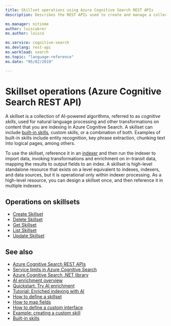 ```yaml
---
title: Skillset operations using Azure Cognitive Search REST APIs
description: Describes the REST APIs used to create and manage a collection of cognitive skills used in an Azure Cognitive Search indexer pipeline.

ms.manager: nitinme
author: luiscabrer
ms.author: luisca

ms.service: cognitive-search
ms.devlang: rest-api
ms.workload: search
ms.topic: "language-reference"
ms.date: "05/02/2019"

---
```

# Skillset operations (Azure Cognitive Search REST API)

A skillset is a collection of AI-powered algorithms, referred to as *cognitive skills*, used for natural language processing and other transformations on content that you are indexing in Azure Cognitive Search. A skillset can include [built-in skills](https://docs.microsoft.com/azure/search/cognitive-search-predefined-skills), custom skills, or a combination of both. Examples of built-in skills include entity recognition, key phrase extraction, chunking text into logical pages, among others.

To use the skillset, reference it in an [indexer](create-indexer.md) and then run the indexer to import data, invoking transformations and enrichment on in-transit data, mapping the results to output fields to an index. A skillset is high-level standalone resource that exists on a level equivalent to indexes, indexers, and data sources, but it is operational only within indexer processing. As a high-level resource, you can design a skillset once, and then reference it in multiple indexers. 

## Operations on skillsets

+ [Create Skillset](create-skillset.md)
+ [Delete Skillset](delete-skillset.md)
+ [Get Skillset](get-skillset.md)
+ [List Skillset](list-skillset.md)
+ [Update Skillset](update-skillset.md)  

## See also  

+ [Azure Cognitive Search REST APIs](index.md)   
+ [Service limits in Azure Cognitive Search](https://azure.microsoft.com/documentation/articles/search-limits-quotas-capacity/)   
+ [Azure Cognitive Search .NET library](https://docs.microsoft.com/dotnet/api/overview/azure/search?view=azure-dotnet) 
+ [AI enrichment overview](https://docs.microsoft.com/azure/search/cognitive-search-concept-intro)
+ [Quickstart: Try AI enrichment](https://docs.microsoft.com/azure/search/cognitive-search-quickstart-blob)
+ [Tutorial: Enriched indexing with AI](https://docs.microsoft.com/azure/search/cognitive-search-tutorial-blob)
+ [How to define a skillset](https://docs.microsoft.com/azure/search/cognitive-search-defining-skillset)
+ [How to map fields](https://docs.microsoft.com/azure/search/cognitive-search-output-field-mapping)
+ [How to define a custom interface](https://docs.microsoft.com/azure/search/cognitive-search-custom-skill-interface)
+ [Example: creating a custom skill](https://docs.microsoft.com/azure/search/cognitive-search-create-custom-skill-example)
+ [Built-in skills](https://docs.microsoft.com/azure/search/cognitive-search-predefined-skills)
